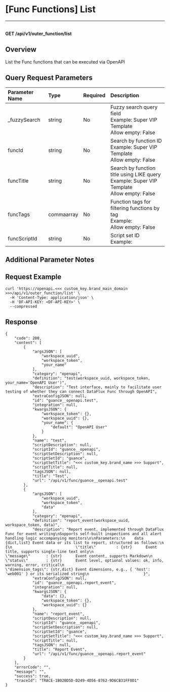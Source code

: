 # [Func Functions] List

---

<br />**GET /api/v1/outer_function/list**

## Overview
List the Func functions that can be executed via OpenAPI


## Query Request Parameters

| Parameter Name | Type | Required | Description |
|:-----------|:-------|:-----|:----------------|
| _fuzzySearch | string | No | Fuzzy search query field<br>Example: Super VIP Template <br>Allow empty: False <br> |
| funcId | string | No | Search by function ID<br>Example: Super VIP Template <br>Allow empty: False <br> |
| funcTitle | string | No | Search by function title using LIKE query<br>Example: Super VIP Template <br>Allow empty: False <br> |
| funcTags | commaarray | No | Function tags for filtering functions by tag<br>Example:  <br>Allow empty: False <br> |
| funcScriptId | string | No | Script set ID<br>Example:  <br> |

## Additional Parameter Notes



## Request Example
```shell
curl 'https://openapi.<<< custom_key.brand_main_domain >>>/api/v1/outer_function/list' \
  -H 'Content-Type: application/json' \
  -H 'DF-API-KEY: <DF-API-KEY>' \
  --compressed
```



## Response
```shell
{
    "code": 200,
    "content": [
        {
            "argsJSON": [
                "workspace_uuid",
                "workspace_token",
                "your_name"
            ],
            "category": "openapi",
            "definition": "test(workspace_uuid, workspace_token, your_name='OpenAPI User')",
            "description": "Test interface, mainly to facilitate user testing of whether they can connect DataFlux Func through OpenAPI",
            "extraConfigJSON": null,
            "id": "guance__openapi.test",
            "integration": null,
            "kwargsJSON": {
                "workspace_token": {},
                "workspace_uuid": {},
                "your_name": {
                    "default": "OpenAPI User"
                }
            },
            "name": "test",
            "scriptDescription": null,
            "scriptId": "guance__openapi",
            "scriptSetDescription": null,
            "scriptSetId": "guance",
            "scriptSetTitle": "<<< custom_key.brand_name >>> Support",
            "scriptTitle": null,
            "tagsJSON": null,
            "title": "Test",
            "url": "/api/v1/func/guance__openapi.test"
        },
        {
            "argsJSON": [
                "workspace_uuid",
                "workspace_token",
                "data"
            ],
            "category": "openapi",
            "definition": "report_event(workspace_uuid, workspace_token, data)",
            "description": "Report event, implemented through DataFlux Func for event writing\nSupports self-built inspections and all alert handling logic accompanying monitors\n\nParameters:\n    data {dict,list} Event data or its list to report, structured as follows:\n                        {\n                            \"title\"         : {str}      Event title, supports single-line text only\n                            \"message\"       : {str}      Event content, supports Markdown\n                            \"status\"        : {str}      Event level, optional values: ok, info, warning, error, critical\n                            \"dimension_tags\": {str,dict} Event dimensions, e.g., { 'host': 'web001' } or its serialized string\n                        }",
            "extraConfigJSON": null,
            "id": "guance__openapi.report_event",
            "integration": null,
            "kwargsJSON": {
                "data": {},
                "workspace_token": {},
                "workspace_uuid": {}
            },
            "name": "report_event",
            "scriptDescription": null,
            "scriptId": "guance__openapi",
            "scriptSetDescription": null,
            "scriptSetId": "guance",
            "scriptSetTitle": "<<< custom_key.brand_name >>> Support",
            "scriptTitle": null,
            "tagsJSON": null,
            "title": "Report Event",
            "url": "/api/v1/func/guance__openapi.report_event"
        }
    ],
    "errorCode": "",
    "message": "",
    "success": true,
    "traceId": "TRACE-1B02BD5D-D249-4D56-8762-9D6CB31FF0D1"
} 
```